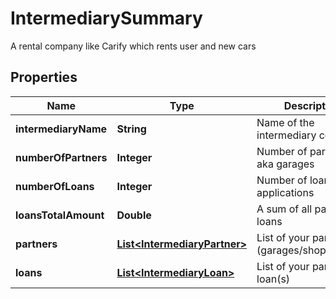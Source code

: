 

# IntermediarySummary

A rental company like Carify which rents user and new cars

## Properties

| Name | Type | Description | Notes |
|------------ | ------------- | ------------- | -------------|
|**intermediaryName** | **String** | Name of the intermediary company |  [optional] |
|**numberOfPartners** | **Integer** | Number of partners aka garages |  [optional] |
|**numberOfLoans** | **Integer** | Number of loan applications |  [optional] |
|**loansTotalAmount** | **Double** | A sum of all partner loans |  [optional] |
|**partners** | [**List&lt;IntermediaryPartner&gt;**](IntermediaryPartner.md) | List of your partners (garages/shops/stores) |  [optional] |
|**loans** | [**List&lt;IntermediaryLoan&gt;**](IntermediaryLoan.md) | List of your partner loan(s) |  [optional] |



